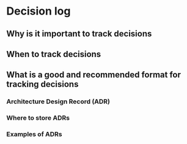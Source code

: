 # Decision log

## Why is it important to track decisions

## When to track decisions

## What is a good and recommended format for tracking decisions

### Architecture Design Record (ADR)

### Where to store ADRs

### Examples of ADRs



